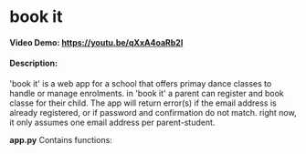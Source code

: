 # book it
#### Video Demo: https://youtu.be/qXxA4oaRb2I
#### Description:
'book it' is a web app for a school that offers primay dance classes to handle or manage enrolments. in 'book it' a parent can register and book classe for their child. The app will return error(s) if the email address is already registered, or if password and confirmation do not match. right now, it only assumes one email address per parent-student.

**app.py**
Contains functions:


